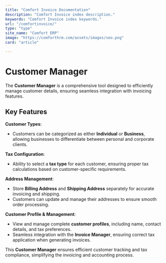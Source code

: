 ```yaml
---
title: "Comfort Invoice Documentation"
description: "Comfort Invoice index description."
keywords: "Comfort Invoice index keywords."
url: "/comfortinvoice/"
type: "type"
site_name: "Comfort ERP"
image: "https://comforthrm.com/assets/images/seo.png"
card: "article"

---
```


# Customer Manager

The **Customer Manager** is a comprehensive tool designed to efficiently manage customer details, ensuring seamless integration with invoicing features.

## Key Features ##

**Customer Types**:
+ Customers can be categorized as either **Individual** or **Business**, allowing businesses to differentiate between personal and corporate clients.

**Tax Configuration**:
+ Ability to select a **tax type** for each customer, ensuring proper tax calculations based on customer-specific requirements.

**Address Management**:
+ Store **Billing Address** and **Shipping Address** separately for accurate invoicing and shipping.
+ Customers can update and manage their addresses to ensure smooth order processing.

**Customer Profile & Management**:
+ View and manage complete **customer profiles**, including name, contact details, and tax preferences.
+ Seamless integration with the **Invoice Manager**, ensuring correct tax application when generating invoices.

This **Customer Manager** ensures efficient customer tracking and tax compliance, simplifying the invoicing and accounting process.
